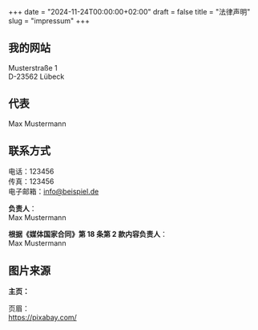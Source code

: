 +++
date = "2024-11-24T00:00:00+02:00"
draft = false
title = "法律声明"
slug = "impressum"
+++

## 我的网站

Musterstraße 1  
D-23562 Lübeck

## 代表

Max Mustermann

## 联系方式

电话：123456  
传真：123456  
电子邮箱：[info@beispiel.de](mailto:info@beispiel.de)

**负责人**：  
Max Mustermann

**根据《媒体国家合同》第 18 条第 2 款内容负责人**：  
Max Mustermann

## 图片来源

**主页：**

页眉：  
https://pixabay.com/
